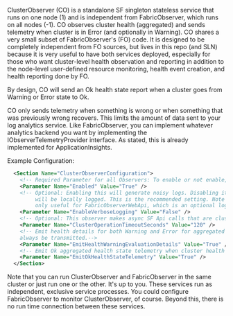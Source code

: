 ﻿ClusterObserver (CO) is a standalone SF singleton stateless service that runs on one node (1) and is 
independent from FabricObserver, which runs on all nodes (-1). CO observes cluster health (aggregated) 
and sends telemetry when cluster is in Error (and optionally in Warning). 
CO shares a very small subset of FabricObserver's (FO) code. It is designed to be completely independent from FO sources, 
but lives in this repo (and SLN) because it is very useful to have both services deployed, 
especially for those who want cluster-level health observation and reporting in addition to 
the node-level user-defined resource monitoring, health event creation, and health reporting done by FO.  

By design, CO will send an Ok health state report when a cluster goes from Warning or Error state to Ok.

CO only sends telemetry when something is wrong or when something that was previously wrong recovers. This limits 
the amount of data sent to your log analytics service. Like FabricObserver, you can implement whatever analytics backend 
you want by implementing the IObserverTelemetryProvider interface. As stated, this is already implemented for ApplicationInsights. 

Example Configuration:  

```XML
  <Section Name="ClusterObserverConfiguration">
    <!-- Required Parameter for all Observers: To enable or not enable, that is the question.-->
    <Parameter Name="Enabled" Value="True" />
    <!-- Optional: Enabling this will generate noisy logs. Disabling it means only Warning and Error information 
         will be locally logged. This is the recommended setting. Note that file logging is generally
         only useful for FabricObserverWebApi, which is an optional log reader service that ships in this repo. -->
    <Parameter Name="EnableVerboseLogging" Value="False" />
    <!-- Optional: This observer makes async SF Api calls that are cluster-wide operations and can take time in large deployments. -->
    <Parameter Name="ClusterOperationTimeoutSeconds" Value="120" />
    <!-- Emit health details for both Warning and Error for aggregated cluster health? Error details will
    always be transmitted.-->
    <Parameter Name="EmitHealthWarningEvaluationDetails" Value="True" />
    <!-- Emit Ok aggregated health state telemetry when cluster health goes from Warning or Error to Ok. -->
    <Parameter Name="EmitOkHealthStateTelemetry" Value="True" />
  </Section>
``` 

Note that you can run ClusterObserver and FabricObserver in the same cluster or just run one or the other. It's up to you.
These services run as independent, exclusive service processes. You could configure FabricObserver to monitor ClusterObserver, of course.
Beyond this, there is no run time connection between these services.
